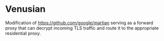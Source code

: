 # Venusian

Modification of https://github.com/google/martian serving as a forward proxy that can decrypt incoming TLS traffic and route it to the appropriate residential proxy. 